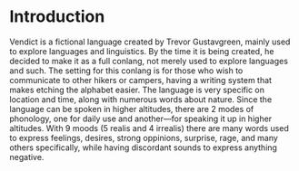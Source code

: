 # Introduction

Vendict is a fictional language created by Trevor Gustavgreen, mainly used to explore languages and linguistics. By the time it is being created, he decided to make it as a full conlang, not merely used to explore languages and such. The setting for this conlang is for those who wish to communicate to other hikers or campers, having a writing system that makes etching the alphabet easier. The language is very specific on location and time, along with numerous words about nature. Since the language can be spoken in higher altitudes, there are 2 modes of phonology, one for daily use and another—for speaking it up in higher altitudes. With 9 moods (5 realis and 4 irrealis) there are many words used to express feelings, desires, strong oppinions, surprise, rage, and many others specifically, while having discordant sounds to express anything negative. 